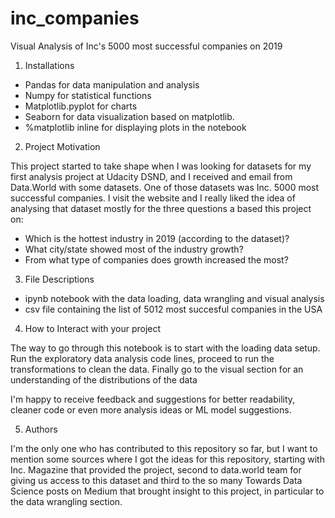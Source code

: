 # inc_companies
Visual Analysis of Inc's 5000 most successful companies on 2019

1. Installations

- Pandas for data manipulation and analysis
- Numpy for statistical functions
- Matplotlib.pyplot for charts
- Seaborn for data visualization based on matplotlib.
- %matplotlib inline for displaying plots in the notebook

2. Project Motivation

This project started to take shape when I was looking for datasets for my first analysis project at Udacity DSND, and I received and email from Data.World with some datasets. One of those datasets was Inc. 5000 most successful companies. I visit the website and I really liked the idea of analysing that dataset mostly for the three questions a based this project on:

- Which is the hottest industry in 2019 (according to the dataset)?
- What city/state showed most of the industry growth?
- From what type of companies does growth increased the most?

3. File Descriptions

- ipynb notebook with the data loading, data wrangling and visual analysis
- csv file containing the list of 5012 most succesful companies in the USA


4. How to Interact with your project

The way to go through this notebook is to start with the loading data setup. 
Run the exploratory data analysis code lines, proceed to run the transformations to clean the data.
Finally go to the visual section for an understanding of the distributions of the data

I'm happy to receive feedback and suggestions for better readability, cleaner code or even more
analysis ideas or ML model suggestions.

5. Authors

I'm the only one who has contributed to this repository so far, but I want to mention some
sources where I got the ideas for this repository, starting with Inc. Magazine that provided
the project, second to data.world team for giving us access to this dataset and third to the so
many Towards Data Science posts on Medium that brought insight to this project, in particular to the
data wrangling section.
